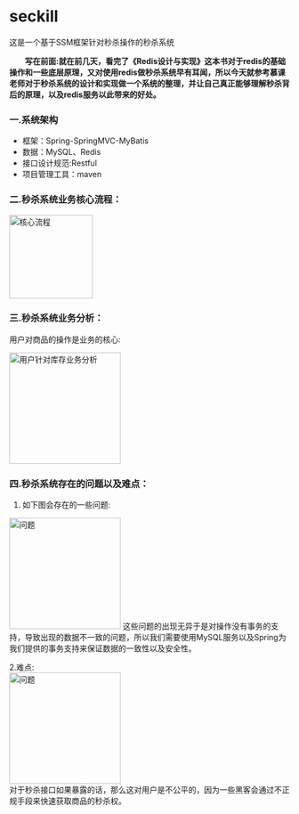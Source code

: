 # seckill
这是一个基于SSM框架针对秒杀操作的秒杀系统

**&emsp;&emsp;写在前面:就在前几天，看完了《Redis设计与实现》这本书对于redis的基础操作和一些底层原理，又对使用redis做秒杀系统早有耳闻，所以今天就参考慕课老师对于秒杀系统的设计和实现做一个系统的整理，并让自己真正能够理解秒杀背后的原理，以及redis服务以此带来的好处。**

### 一.系统架构
+ 框架：Spring-SpringMVC-MyBatis
+ 数据：MySQL、Redis
+ 接口设计规范:Restful
+ 项目管理工具：maven

### 二.秒杀系统业务核心流程：
<img src="http://kan.027cgb.com/622253/github/seckill/TIM%E6%88%AA%E5%9B%BE20190627131120.png"  alt="核心流程" widht="150" height = "150"/> 

### 三.秒杀系统业务分析：
用户对商品的操作是业务的核心:  

<img src="http://kan.027cgb.com/622253/github/seckill/TIM%E6%88%AA%E5%9B%BE20190627132646.png"  alt="用户针对库存业务分析" widht="150" height = "200"/> 

### 四.秒杀系统存在的问题以及难点：
1. 如下图会存在的一些问题:  
<img src="http://kan.027cgb.com/622253/github/seckill/TIM%E6%88%AA%E5%9B%BE20190627123157.png"  alt="问题" widht="150" height = "200"/>  
这些问题的出现无异于是对操作没有事务的支持，导致出现的数据不一致的问题，所以我们需要使用MySQL服务以及Spring为我们提供的事务支持来保证数据的一致性以及安全性。


2.难点:  
<img src="http://kan.027cgb.com/622253/github/seckill/TIM%E6%88%AA%E5%9B%BE20190627123933.png"  alt="问题" widht="150" height = "200"/>  
对于秒杀接口如果暴露的话，那么这对用户是不公平的，因为一些黑客会通过不正规手段来快速获取商品的秒杀权。
